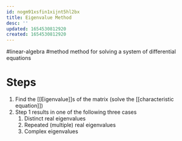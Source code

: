 ```yaml
---
id: nogm91xsfin1xijnt5hl2bx
title: Eigenvalue Method
desc: ''
updated: 1654530812920
created: 1654530812920
---
```

#linear-algebra #method
method for solving a system of differential equations
# Steps
1. Find the [[Eigenvalue]]s of the matrix (solve the [[characteristic equation]])
2. Step 1 results in one of the following three cases
	1. Distinct real eigenvalues
	2. Repeated (multiple) real eigenvalues
	3. Complex eigenvalues
